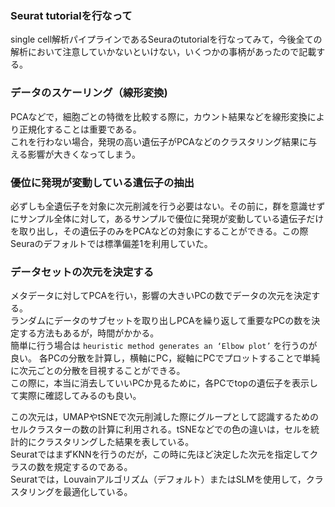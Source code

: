 ### Seurat tutorialを行なって
single cell解析パイプラインであるSeuraのtutorialを行なってみて，今後全ての解析において注意していかないといけない，いくつかの事柄があったので記載する。  

### データのスケーリング（線形変換)
PCAなどで，細胞ごとの特徴を比較する際に，カウント結果などを線形変換により正規化することは重要である。  
これを行わない場合，発現の高い遺伝子がPCAなどのクラスタリング結果に与える影響が大きくなってしまう。  

### 優位に発現が変動している遺伝子の抽出  
必ずしも全遺伝子を対象に次元削減を行う必要はない。その前に，群を意識せずにサンプル全体に対して，あるサンプルで優位に発現が変動している遺伝子だけを取り出し，その遺伝子のみをPCAなどの対象にすることができる。この際Seuraのデフォルトでは標準偏差1を利用していた。

### データセットの次元を決定する
メタデータに対してPCAを行い，影響の大きいPCの数でデータの次元を決定する。  
ランダムにデータのサブセットを取り出しPCAを繰り返して重要なPCの数を決定する方法もあるが，時間がかかる。  
簡単に行う場合は ```heuristic method generates an ‘Elbow plot’``` を行うのが良い。
各PCの分散を計算し，横軸にPC，縦軸にPCでプロットすることで単純に次元ごとの分散を目視することができる。  
この際に，本当に消去していいPCか見るために，各PCでtopの遺伝子を表示して実際に確認してみるのも良い。  

この次元は，UMAPやtSNEで次元削減した際にグループとして認識するためのセルクラスターの数の計算に利用される。tSNEなどでの色の違いは，セルを統計的にクラスタリングした結果を表している。  
SeuratではまずKNNを行うのだが，この時に先ほど決定した次元を指定してクラスの数を規定するのである。    
Seuratでは，Louvainアルゴリズム（デフォルト）またはSLMを使用して，クラスタリングを最適化している。  

###

